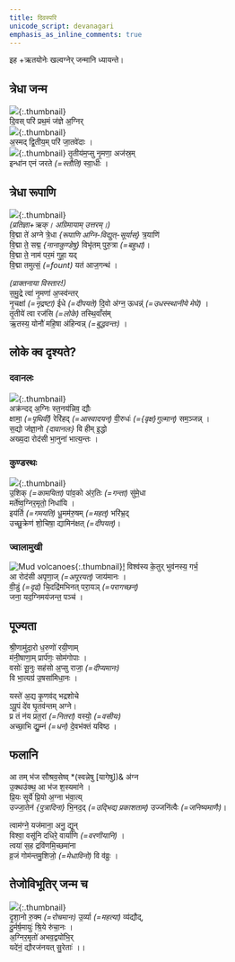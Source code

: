 ```yaml
---    
title: दिवस्परि  
unicode_script: devanagari  
emphasis_as_inline_comments: true
---    
```


इह +ऋतयोनेः खल्वग्नेर् जन्मानि ध्यायन्ते।

## त्रेधा जन्म  

![](../images/lightning.jpg){:.thumbnail}  
दि॒वस् परि॑ प्रथ॒मं ज॑ज्ञे अ॒ग्निर्  
![](../images/agni-rising-from-a-vedI-giving-bearing-gifts.jpg){:.thumbnail}  
अ॒स्मद् द्वि॒तीय॒म् परि॑ जा॒तवे॑दाः ।  
![](../images/baku-fire-spring.jpg){:.thumbnail}
तृ॒तीय॑म॒प्सु नृ॒मणा॒ अज॑स्र॒म्  
इन्धा॑न एनं जरते *(=स्तौति)* स्वा॒धीः ।  

## त्रेधा रूपाणि  
![](../images/lightning.jpg){:.thumbnail}  
*(प्रतिज्ञा+ऋक्। अग्रिमायाम् उत्तरम्।)*  
वि॒द्मा ते॑ अग्ने त्रे॒धा *{रूपाणि अग्नि-विद्युत्-सूर्यास्}* त्र॒याणि॑  
वि॒द्मा ते॒ सद्म॒ *{नानाकुण्डेषु}* विभृ॑तम् पुरु॒त्रा *(=बहुधा)*।  
वि॒द्मा ते॒ नाम॑ पर॒मं गुहा॒ यद्  
वि॒द्मा तमुत्सं॒ *(=fount)* यत॑ आज॒गन्थ॑ ।  

*(प्राक्तनाया विस्तारः!)*  
स॒मु॒द्रे त्वा॑ नृ॒मणा॑ अ॒प्स्व॑न्तर्  
नृ॒चक्षा॑ *(=नृद्रष्टा)* ईधे *(=दीपयते)* दि॒वो अ॑ग्न॒ ऊधन्न्॑ *(=उधस्स्थानीये मेघे)* ।  
तृ॒तीये॑ त्वा रज॑सि *(=लोके)* तस्थि॒वाँस॑म्  
ऋ॒तस्य॒ योनौ॑ महि॒षा अ॑हिन्वन्न् *(=बुद्धवन्तः)* ।  

## लोके क्व दृश्यते?
### दवानलः  
![](../images/forest-fire.jpg){:.thumbnail}  
अक्र॑न्दद् अ॒ग्निः स्त॒नय॑न्निव॒ द्यौः  
क्षामा॒ *(=पृथिवीं)* रेरि॑हद् *(=आस्वादयन्)* वी॒रुधः॑ *(={वृक्ष}गुल्मान्)* सम॒ञ्जन्न् ।  
स॒द्यो ज॑ज्ञा॒नो *{दावानलः}* वि हीम् इ॒द्धो  
अख्य॒दा रोद॑सी भा॒नुना॑ भात्य॒न्तः ।  

### कुण्डस्थः
![](../images/agni-with-pillar-of-smoke-above.jpg){:.thumbnail}  
उ॒शिक् *(=कामयिता)* पा॑व॒को अ॑र॒तिः *(=गन्ता)* सु॑मे॒धा  
मर्ते॑ष्व॒ग्निर॒मृतो॒ निधा॑यि ।  
इय॑र्ति *(=गमयति)* धू॒मम॑रु॒षम् *(=महत्)* भरि॑भ्र॒द्  
उच्छु॒क्रेण॑ शो॒चिषा॒ द्यामिन॑क्षत् *(=दीपयत्)*।  

### ज्वालामुखी  
![Mud volcanoes](../images/mud-volcano.jpg){:.thumbnail}[!](https://en.wikipedia.org/wiki/Mud_volcanoes_in_Azerbaijan)
विश्व॑स्य के॒तुर् भुव॑नस्य॒ गर्भ॒  
आ रोद॑सी अपृणा॒ज् *(=अपूरयत्)* जाय॑मानः ।  
वी॒डुं *(=दृढं)* चि॒दद्रि॑मभिनत् परा॒यञ् *(=परागच्छन्)*  
जना॒ यद॒ग्निमय॑जन्त॒ पञ्च॑ ।  

## पूज्यता  
श्री॒णामु॑दा॒रो ध॒रुणो॑ रयी॒णाम्  
म॑नी॒षाणा॒म् प्रार्प॑णः॒ सोम॑गोपाः ।  
वसोः॑ सू॒नुः सह॑सो अ॒प्सु राजा॒ *(=दीप्यमानः)*  
वि भा॒त्यग्र॑ उ॒षसा॑मिधा॒नः ।  

यस्ते॑ अ॒द्य कृ॒णव॑द् भद्रशोचे  
ऽपू॒पं दे॑व घृ॒तव॑न्तम् अग्ने।  
प्र तं न॑य प्रत॒रां *(=नितरां)* वस्यो॒ *(=वसीयः)*  
अच्छा॒भि द्यु॒म्नं *(=धनं)* दे॒वभ॑क्तं यविष्ठ ।  

## फलानि  
आ तम् भ॑ज सौश्रव॒सेष्व् *(स्वन्नेषु [यागेषु])& अ॑ग्न  
उ॒क्थउ॑क्थ॒ आ भ॑ज श॒स्यमा॑ने ।  
प्रि॒यः सूर्ये॑ प्रि॒यो अ॒ग्ना भ॑वा॒त्य्  
उज्जा॒तेन॑ *{पुत्रादिना}* भि॒नद॒द् *(=उद्भिद्य प्रकाशताम्)* उज्जनि॑त्वैः *(=जनिष्यमाणैः)*।  

त्वाम॑ग्ने॒ यज॑माना॒ अनु॒ द्यून्  
विश्वा॒ वसू॑नि दधिरे॒ वार्या॑णि *(=वरणीयानि)* ।  
त्वया॑ स॒ह द्रवि॑णमि॒च्छमा॑ना  
व्र॒जं गोम॑न्तमु॒शिजो॒ *(=मेधाविनो)* वि व॑व्रुः ।  


## तेजोविभूतिर् जन्म च  

![](../images/lightning.jpg){:.thumbnail}  
दृ॒शा॒नो रु॒क्म *(=रोचमानः)* उ॒र्व्या *(=महत्या)* व्य॑द्यौद्,  
दु॒र्मर्ष॒मायुः॑ श्रि॒ये रु॑चा॒नः ।  
अ॒ग्निर॒मृतो॑ अभव॒द्वयो॑भि॒र्  
यदे॑नं॒ द्यौरज॑नयत् सु॒रेताः॑ ।।  
